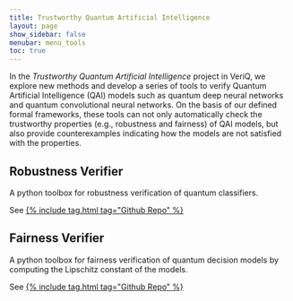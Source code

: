 ```yaml
---
title: Trustworthy Quantum Artificial Intelligence
layout: page
show_sidebar: false
menubar: menu_tools
toc: true
---
```


In the *Trustworthy Quantum Artificial Intelligence* project in VeriQ, we explore new methods and develop a series of tools to verify Quantum Artificial Intelligence (QAI) models such as quantum deep neural networks and quantum convolutional neural networks. On the basis of our defined formal frameworks, these tools can not only automatically check the trustworthy properties (e.g., robustness and fairness) of QAI models, but also provide counterexamples indicating how the models are not satisfied with the properties.  
## Robustness Verifier
A python toolbox for robustness verification of quantum classifiers.

See [{% include tag.html tag="Github Repo" %}](https://github.com/Veri-Q/Robustness)

## Fairness Verifier
A python toolbox for fairness verification of quantum decision models by computing the Lipschitz constant of the models.

See [{% include tag.html tag="Github Repo" %}](https://github.com/Veri-Q/Fairness)
